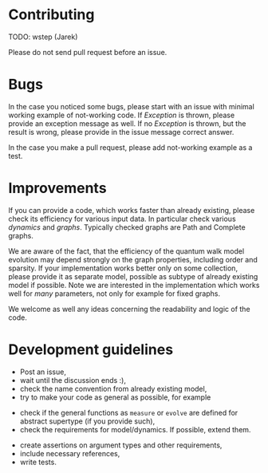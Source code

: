 # Contributing

TODO: wstep (Jarek)

Please do not send pull request before an issue.


# Bugs

In the case you noticed some bugs, please start with an issue with minimal working example
of not-working code. If *Exception* is thrown, please provide an exception message as well.
If no *Exception* is thrown, but the result is wrong, please provide in the issue message
correct answer.

In the case you make a pull request, please add not-working example as a test.

# Improvements

If you can provide a code, which works faster than already existing, please
check its efficiency for various input data. In particular check various *dynamics*
and *graphs*. Typically checked graphs are Path  and Complete graphs.

We are aware of the fact, that the efficiency of the quantum walk model evolution
may depend strongly on the graph properties, including order and sparsity. If your implementation works better only on some collection, please provide it as separate model, possible as subtype of already existing model if possible. Note we are interested in
the implementation which works well for *many* parameters, not only for example for fixed graphs.

We welcome as well any ideas concerning the readability and logic of the code.

# Development guidelines

* Post an issue,
* wait until the discussion ends :),
* check the name convention from already existing model,
* try to make your code as general as possible, for example
- check if the general functions as `measure` or `evolve` are defined for abstract supertype (if you provide such),
- check the requirements for model/dynamics. If possible, extend them.
* create assertions on argument types and other requirements,
* include necessary references,
* write tests.
